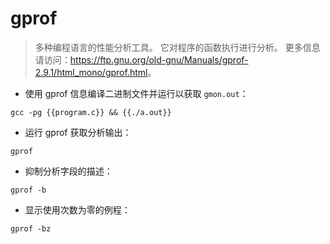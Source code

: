 # gprof

> 多种编程语言的性能分析工具。
> 它对程序的函数执行进行分析。
> 更多信息请访问：<https://ftp.gnu.org/old-gnu/Manuals/gprof-2.9.1/html_mono/gprof.html>。

- 使用 gprof 信息编译二进制文件并运行以获取 `gmon.out`：

`gcc -pg {{program.c}} && {{./a.out}}`

- 运行 gprof 获取分析输出：

`gprof`

- 抑制分析字段的描述：

`gprof -b`

- 显示使用次数为零的例程：

`gprof -bz`